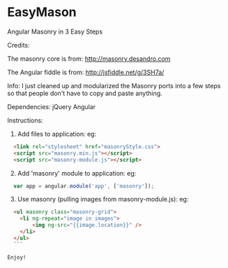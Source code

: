 EasyMason
=========

Angular Masonry in 3 Easy Steps

Credits: 

The masonry core is from: http://masonry.desandro.com

The Angular fiddle is from: http://jsfiddle.net/g/3SH7a/

Info:
I just cleaned up and modularized the Masonry ports into a few steps so that people don't have to copy and paste anything.

Dependencies:
jQuery
Angular

Instructions:
1. Add files to application:
  eg:

  ```html
    <link rel="stylesheet" href="masonryStyle.css">
    <script src="masonry.min.js"></script>
    <script src="masonry-module.js"></script>
  ```
2. Add 'masonry' module to application:
  eg:

  ```javascript
    var app = angular.module('app', ['masonry']);
  ```
3. Use masonry (pulling images from masonry-module.js):
  eg:

  ```html
    <ul masonry class="masonry-grid">
  	  <li ng-repeat="image in images">
  		  <img ng-src="{{image.location}}" />
  	  </li>
    </ul>
    ```
  
  Enjoy!
